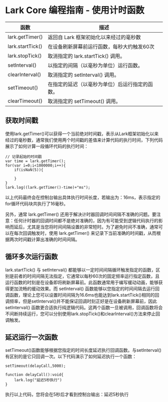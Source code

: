 Lark Core 编程指南 - 使用计时函数
==============================
| 函数              | 描述                                   |
| -----------------|-------------------------------------- |
| lark.getTimer()  | 返回自 Lark 框架初始化以来经过的毫秒数      |
| lark.startTick() | 在设备刷新屏幕前运行函数，每秒大约触发60次   |
| lark.stopTick()  | 取消指定的 lark.startTick() 调用。       |
| setInterval()    | 以指定的间隔（以毫秒为单位）运行函数。       |
| clearInterval()  | 取消指定的 setInterval() 调用。          |
| setTimeout()     | 在指定的延迟（以毫秒为单位）后运行指定的函数。|
| clearTimeout()   | 取消指定的 setTimeout() 调用。           |

获取时间戳
------------------------------------------
使用lark.getTimer()可以获得一个当前绝对时间戳，表示从Lark框架初始化以来经过的毫秒数，通常我们使用两个时间戳的差值来计算代码的执行时间，下列代码展示了如何计算一段循环代码的执行时间：

```
// 记录起始的时间戳
var time = lark.getTimer();
for(var i=0;i<1000000;i++){
    if(isNaN(5)){
        
    }
}
lark.log((lark.getTimer()-time)+"ms");
```
以上代码最终会在控制台输出具体执行时间长度，若输出为：16ms，表示指定的for循环代码块共执行了16毫秒。

另外，通常 lark.getTimer() 还用于解决计时器回调时间间隔不准确的问题。要注意：任何计时器的回调时间都不是绝对准确的，因为有可能受到逻辑代码执行的影响而延后，尤其是当您将时间间隔设置的非常短时。为了避免时间不准确，通常可以在每次回调触发时，使用 lark.getTimer() 来记录下当前准确的时间戳，从而根据两次时间戳计算出准确的时间间隔。

循环多次运行函数
------------------------------------------
lark.startTick() 与 setInterval() 都能够以一定时间间隔循环触发指定的函数，区别是前者的时间间隔无法指定，它通常以每秒60次的固定频率运行指定函数，且运行函数的时刻是在设备即将刷新屏幕前。此函数通常用于编写缓动动画，能够获得更加流畅的缓动效果。而 setInterval() 函数能够以您指定的时间间隔去运行回调函数，理论上您可以设置时间间隔为16.6ms也能达到lark.startTick()相同的回调频率，但是setInterval()并不能保证回调时刻正好是在设备刷新屏幕前，因此 setInterval() 函数更合适执行纯逻辑代码。这两个函数一旦被调用，回调函数将会不间断持续运行，您可以分别使用lark.stopTick()和clearInterval()方法来停止回调触发。


延迟运行一次函数
------------------------------------------
setTimeout()函数能够根据您指定的时间长度延迟执行回调函数。与setInterval()有区别的是它只回调一次。以下代码演示了如何延迟执行一个函数：

```
setTimeout(delayCall,5000);

function delayCall():void{
    lark.log("延迟5秒执行")
}
```
执行以上代码，您将会在5秒后才看到控制台输出：延迟5秒执行